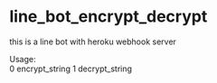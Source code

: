 # line_bot_encrypt_decrypt
this is a line bot with heroku webhook server

Usage:  
0 encrypt_string 
1 decrypt_string

